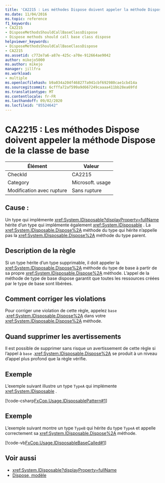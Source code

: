 ```yaml
---
title: 'CA2215 : Les méthodes Dispose doivent appeler la méthode Dispose de la classe de base'
ms.date: 11/04/2016
ms.topic: reference
f1_keywords:
- CA2215
- DisposeMethodsShouldCallBaseClassDispose
- Dispose methods should call base class dispose
helpviewer_keywords:
- DisposeMethodsShouldCallBaseClassDispose
- CA2215
ms.assetid: c772e7a6-a87e-425c-a70e-912664ae9042
author: mikejo5000
ms.author: mikejo
manager: jillfra
ms.workload:
- multiple
ms.openlocfilehash: b9a034a204f468277a941cbf692980cae1cbd14a
ms.sourcegitcommit: 6cfffa72af599a9d667249caaaa411bb28ea69fd
ms.translationtype: MT
ms.contentlocale: fr-FR
ms.lasthandoff: 09/02/2020
ms.locfileid: "85524642"
---
```

# <a name="ca2215-dispose-methods-should-call-base-class-dispose"></a>CA2215 : Les méthodes Dispose doivent appeler la méthode Dispose de la classe de base

|Élément|Valeur|
|-|-|
|CheckId|CA2215|
|Category|Microsoft. usage|
|Modification avec rupture|Sans rupture|

## <a name="cause"></a>Cause :
Un type qui implémente <xref:System.IDisposable?displayProperty=fullName> hérite d’un type qui implémente également <xref:System.IDisposable> . La <xref:System.IDisposable.Dispose%2A> méthode du type qui hérite n’appelle pas la <xref:System.IDisposable.Dispose%2A> méthode du type parent.

## <a name="rule-description"></a>Description de la règle
Si un type hérite d’un type supprimable, il doit appeler la <xref:System.IDisposable.Dispose%2A> méthode du type de base à partir de sa propre <xref:System.IDisposable.Dispose%2A> méthode. L’appel de la méthode de type de base dispose garantit que toutes les ressources créées par le type de base sont libérées.

## <a name="how-to-fix-violations"></a>Comment corriger les violations
Pour corriger une violation de cette règle, appelez `base` .<xref:System.IDisposable.Dispose%2A> dans votre <xref:System.IDisposable.Dispose%2A> méthode.

## <a name="when-to-suppress-warnings"></a>Quand supprimer les avertissements
Il est possible de supprimer sans risque un avertissement de cette règle si l’appel à `base` .<xref:System.IDisposable.Dispose%2A> se produit à un niveau d’appel plus profond que la règle vérifie.

## <a name="example"></a>Exemple
L’exemple suivant illustre un type `TypeA` qui implémente <xref:System.IDisposable> .

[!code-csharp[FxCop.Usage.IDisposablePattern#1](../code-quality/codesnippet/CSharp/ca2215-dispose-methods-should-call-base-class-dispose_1.cs)]

## <a name="example"></a>Exemple
L’exemple suivant montre un type `TypeB` qui hérite du type `TypeA` et appelle correctement sa <xref:System.IDisposable.Dispose%2A> méthode.

[!code-vb[FxCop.Usage.IDisposableBaseCalled#1](../code-quality/codesnippet/VisualBasic/ca2215-dispose-methods-should-call-base-class-dispose_2.vb)]

## <a name="see-also"></a>Voir aussi

- <xref:System.IDisposable?displayProperty=fullName>
- [Dispose, modèle](/dotnet/standard/design-guidelines/dispose-pattern)
